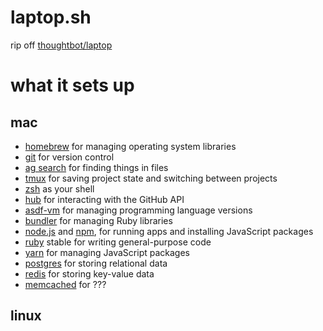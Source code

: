# laptop.sh

rip off [thoughtbot/laptop](https://github.com/thoughtbot/laptop)

# what it sets up

## mac

* [homebrew] for managing operating system libraries
* [git] for version control
* [ag search] for finding things in files
* [tmux] for saving project state and switching between projects
* [zsh] as your shell
* [hub] for interacting with the GitHub API
* [asdf-vm] for managing programming language versions
* [bundler] for managing Ruby libraries
* [node.js] and [npm], for running apps and installing JavaScript packages
* [ruby] stable for writing general-purpose code
* [yarn] for managing JavaScript packages
* [postgres] for storing relational data
* [redis] for storing key-value data
* [memcached] for ???

[homebrew]: http://brew.sh/
[git]: https://git-scm.com/
[ag search]: https://github.com/ggreer/the_silver_searcher
[tmux]: http://tmux.github.io/
[zsh]: http://www.zsh.org/
[hub]: http://hub.github.com/
[bundler]: http://bundler.io/
[node.js]: http://nodejs.org/
[npm]: https://www.npmjs.org/
[asdf-vm]: https://github.com/asdf-vm/asdf
[ruby]: https://www.ruby-lang.org/en/
[yarn]: https://yarnpkg.com/en/
[postgres]: http://www.postgresql.org/
[redis]: http://redis.io/
[memcached]: https://memcached.org/

## linux
